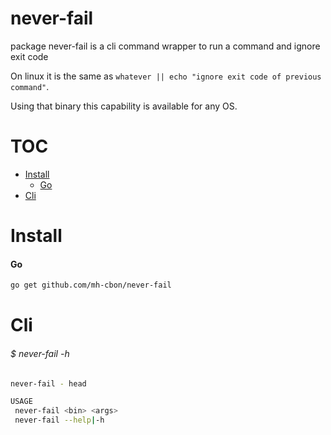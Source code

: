 # never-fail

package never-fail is a cli command wrapper to run a command and ignore exit code


On linux it is the same as `whatever || echo "ignore exit code of previous command"`.

Using that binary this capability is available for any OS.

# TOC
- [Install](#install)
  - [Go](#go)
- [Cli](#cli)

# Install

#### Go
```sh
go get github.com/mh-cbon/never-fail
```

# Cli

###### $ never-fail -h
```sh
never-fail - head

USAGE
 never-fail <bin> <args>
 never-fail --help|-h
```
